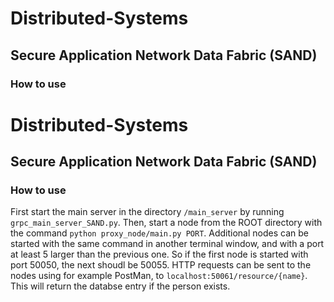 # Distributed-Systems

## Secure Application Network Data Fabric (SAND)

### How to use

# Distributed-Systems

## Secure Application Network Data Fabric (SAND)

### How to use

First start the main server in the directory `/main_server` by running `grpc_main_server_SAND.py`. Then, start a node from the ROOT directory with the command `python proxy_node/main.py PORT`. Additional nodes can be started with the same command in another terminal window, and with a port at least 5 larger than the previous one. So if the first node is started with port 50050, the next shoudl be 50055. HTTP requests can be sent to the nodes using for example PostMan, to `localhost:50061/resource/{name}`. This will return the databse entry if the person exists.
